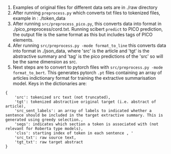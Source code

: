 1. Examples of original files for different data sets are in ./raw directory
2. After running `preprocess.py` which converts txt files to tokenized files, example in : ./token_data
3. After running `src/preprocess_pico.py`, this converts data into format in ./pico_preprocess/cord.txt. Running scibert `predict` to PICO prediction, the output file is the same format as this but includes tags of PICO elements. 
4. Afer running `src/preprocess.py -mode format_to_line` this converts data into format in ./json_data, where 'src' is the article and 'tgt' is the abstractive summary and 'tag' is the pico predictions of the 'src' so will be the same dimension as src. 
5. Next steps are to convert to pytorch files with `src/preprocess.py -mode format_to_bert`. This generates pytorch `.pt` files containing an array of articles indictionary format for training the extractive summarisation model. Keys in the dictionaries are: 

```
{
    'src': tokenized src text (not truncated), 
    'tgt': tokenized abstractive original target (i.e. abstract of article), 
    'src_sent_labels': an array of labels to indicated whether a sentence should be included in the target extractive summary. This is generated using greedy selection., 
    'segs': indicates which section a token is associated with (not relevant for Roberta type models),
    'clss': starting index of token in each sentence , '
    'src_txt': raw source text, 
    'tgt_txt': raw target abstract
} 

```
